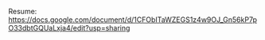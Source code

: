Resume:
https://docs.google.com/document/d/1CFObITaWZEGS1z4w9OJ_Gn56kP7pO33dbtGQUaLxja4/edit?usp=sharing
